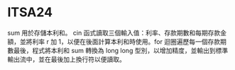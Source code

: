 # ITSA24
sum 用於存儲本利和。 cin 函式讀取三個輸入值：利率、存款期數和每期存款金額，並將利率 r 加 1，以便在後面計算本利和時使用。for 迴圈遍歷每一個存款期數最後，程式將本利和 sum 轉換為 long long 型別，以增加精度，並輸出到標準輸出流中，並在最後加上換行符以便讀取。
